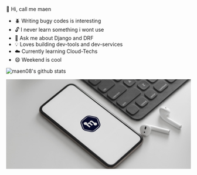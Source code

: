 

 :man:  Hi, call me maen

- :beetle: Writing bugy codes is interesting
- :unlock: I never learn something i wont use
- :snake: Ask me about Django and DRF
- :bulb: Loves building dev-tools and dev-services
- :cloud:  Currently learning Cloud-Techs
- :smile:  Weekend is cool

![maen08's github stats](https://github-readme-stats.vercel.app/api?username=maen08)



 ![maen-image](maen.jpg)
